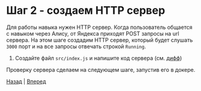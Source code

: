 # Шаг 2 - создаем HTTP сервер

Для работы навыка нужен HTTP сервер.
Когда пользователь общается с навыком через Алису, от Яндекса приходят POST запросы на url сервера.
На этом шаге создадим HTTP сервер, который будет слушать `3000` порт и на все запросы отвечать строкой `Running`.

1. Создайте файл `src/index.js` и напишите код сервера (см. [дифф][diff])

Проверку сервера сделаем на следующем шаге, запустив его в докере.

[Назад][prev] | [Вперед][next]

[prev]: https://github.com/vitalets/alice-workshop/tree/step1
[diff]: https://github.com/vitalets/alice-workshop/compare/step1...step2
[next]: https://github.com/vitalets/alice-workshop/tree/step2.1
